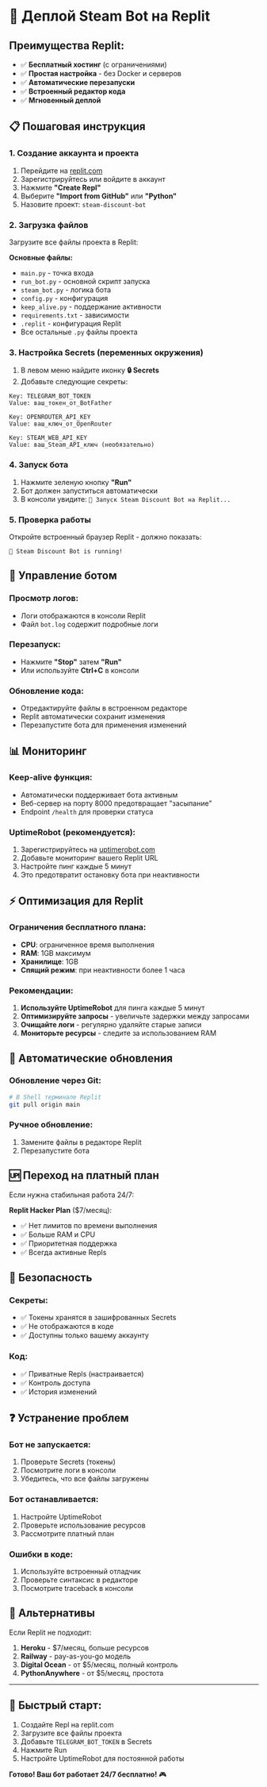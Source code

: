 # 🚀 Деплой Steam Bot на Replit

## Преимущества Replit:
- ✅ **Бесплатный хостинг** (с ограничениями)
- ✅ **Простая настройка** - без Docker и серверов
- ✅ **Автоматические перезапуски** 
- ✅ **Встроенный редактор кода**
- ✅ **Мгновенный деплой**

## 📋 Пошаговая инструкция

### 1. Создание аккаунта и проекта

1. Перейдите на [replit.com](https://replit.com)
2. Зарегистрируйтесь или войдите в аккаунт
3. Нажмите **"Create Repl"**
4. Выберите **"Import from GitHub"** или **"Python"**
5. Назовите проект: `steam-discount-bot`

### 2. Загрузка файлов

Загрузите все файлы проекта в Replit:

**Основные файлы:**
- `main.py` - точка входа
- `run_bot.py` - основной скрипт запуска
- `steam_bot.py` - логика бота
- `config.py` - конфигурация
- `keep_alive.py` - поддержание активности
- `requirements.txt` - зависимости
- `.replit` - конфигурация Replit
- Все остальные `.py` файлы проекта

### 3. Настройка Secrets (переменных окружения)

1. В левом меню найдите иконку **🔒 Secrets**
2. Добавьте следующие секреты:

```
Key: TELEGRAM_BOT_TOKEN
Value: ваш_токен_от_BotFather

Key: OPENROUTER_API_KEY  
Value: ваш_ключ_от_OpenRouter

Key: STEAM_WEB_API_KEY
Value: ваш_Steam_API_ключ (необязательно)
```

### 4. Запуск бота

1. Нажмите зеленую кнопку **"Run"**
2. Бот должен запуститься автоматически
3. В консоли увидите: `🚀 Запуск Steam Discount Bot на Replit...`

### 5. Проверка работы

Откройте встроенный браузер Replit - должно показать:
```
🤖 Steam Discount Bot is running!
```

## 🔧 Управление ботом

### Просмотр логов:
- Логи отображаются в консоли Replit
- Файл `bot.log` содержит подробные логи

### Перезапуск:
- Нажмите **"Stop"** затем **"Run"**
- Или используйте **Ctrl+C** в консоли

### Обновление кода:
- Отредактируйте файлы в встроенном редакторе
- Replit автоматически сохранит изменения
- Перезапустите бота для применения изменений

## 📊 Мониторинг

### Keep-alive функция:
- Автоматически поддерживает бота активным
- Веб-сервер на порту 8000 предотвращает "засыпание"
- Endpoint `/health` для проверки статуса

### UptimeRobot (рекомендуется):
1. Зарегистрируйтесь на [uptimerobot.com](https://uptimerobot.com)
2. Добавьте мониторинг вашего Replit URL
3. Настройте пинг каждые 5 минут
4. Это предотвратит остановку бота при неактивности

## ⚡ Оптимизация для Replit

### Ограничения бесплатного плана:
- **CPU**: ограниченное время выполнения
- **RAM**: 1GB максимум  
- **Хранилище**: 1GB
- **Спящий режим**: при неактивности более 1 часа

### Рекомендации:
1. **Используйте UptimeRobot** для пинга каждые 5 минут
2. **Оптимизируйте запросы** - увеличьте задержки между запросами
3. **Очищайте логи** - регулярно удаляйте старые записи
4. **Мониторьте ресурсы** - следите за использованием RAM

## 🔄 Автоматические обновления

### Обновление через Git:
```bash
# В Shell терминале Replit
git pull origin main
```

### Ручное обновление:
1. Замените файлы в редакторе Replit
2. Перезапустите бота

## 🆙 Переход на платный план

Если нужна стабильная работа 24/7:

**Replit Hacker Plan** ($7/месяц):
- ✅ Нет лимитов по времени выполнения
- ✅ Больше RAM и CPU
- ✅ Приоритетная поддержка
- ✅ Всегда активные Repls

## 🔐 Безопасность

### Секреты:
- ✅ Токены хранятся в зашифрованных Secrets
- ✅ Не отображаются в коде
- ✅ Доступны только вашему аккаунту

### Код:
- ✅ Приватные Repls (настраивается)
- ✅ Контроль доступа
- ✅ История изменений

## ❓ Устранение проблем

### Бот не запускается:
1. Проверьте Secrets (токены)
2. Посмотрите логи в консоли
3. Убедитесь, что все файлы загружены

### Бот останавливается:
1. Настройте UptimeRobot
2. Проверьте использование ресурсов
3. Рассмотрите платный план

### Ошибки в коде:
1. Используйте встроенный отладчик
2. Проверьте синтаксис в редакторе
3. Посмотрите traceback в консоли

## 🎯 Альтернативы

Если Replit не подходит:

1. **Heroku** - $7/месяц, больше ресурсов
2. **Railway** - pay-as-you-go модель  
3. **Digital Ocean** - от $5/месяц, полный контроль
4. **PythonAnywhere** - от $5/месяц, простота

---

## 🚀 Быстрый старт:

1. Создайте Repl на replit.com
2. Загрузите все файлы проекта  
3. Добавьте `TELEGRAM_BOT_TOKEN` в Secrets
4. Нажмите Run
5. Настройте UptimeRobot для постоянной работы

**Готово! Ваш бот работает 24/7 бесплатно!** 🎮
